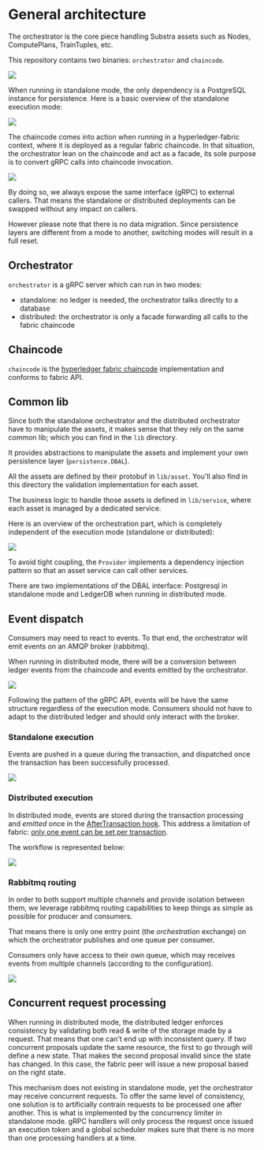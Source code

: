 # General architecture

The orchestrator is the core piece handling Substra assets such as Nodes, ComputePlans, TrainTuples, etc.

This repository contains two binaries: `orchestrator` and `chaincode`.

![](./schemas/archi.png)

When running in standalone mode, the only dependency is a PostgreSQL instance for persistence.
Here is a basic overview of the standalone execution mode:

![](./schemas/standalone.png)

The chaincode comes into action when running in a hyperledger-fabric context,
where it is deployed as a regular fabric chaincode.
In that situation, the orchestrator lean on the chaincode and act as a facade,
its sole purpose is to convert gRPC calls into chaincode invocation.

![](./schemas/distributed.png)

By doing so, we always expose the same interface (gRPC) to external callers.
That means the standalone or distributed deployments can be swapped without any impact on callers.

However please note that there is no data migration.
Since persistence layers are different from a mode to another,
switching modes will result in a full reset.

## Orchestrator

`orchestrator` is a gRPC server which can run in two modes:
- standalone: no ledger is needed, the orchestrator talks directly to a database
- distributed: the orchestrator is only a facade forwarding all calls to the fabric chaincode

## Chaincode

`chaincode` is the [hyperledger fabric chaincode](https://hyperledger-fabric.readthedocs.io/en/release-2.2/chaincode4ade.html#writing-your-first-chaincode) implementation and conforms to fabric API.

## Common lib

Since both the standalone orchestrator and the distributed orchestrator have to manipulate the assets,
it makes sense that they rely on the same common lib; which you can find in the `lib` directory.

It provides abstractions to manipulate the assets and implement your own persistence layer (`persistence.DBAL`).

All the assets are defined by their protobuf in `lib/asset`.
You'll also find in this directory the validation implementation for each asset.

The business logic to handle those assets is defined in `lib/service`,
where each asset is managed by a dedicated service.

Here is an overview of the orchestration part, which is completely independent of the execution mode (standalone or distributed):

![](./schemas/orchestration.png)

To avoid tight coupling, the `Provider` implements a dependency injection pattern
so that an asset service can call other services.

There are two implementations of the DBAL interface:
Postgresql in standalone mode and LedgerDB when running in distributed mode.

## Event dispatch

Consumers may need to react to events.
To that end, the orchestrator will emit events on an AMQP broker (rabbitmq).

When running in distributed mode, there will be a conversion between ledger events from the chaincode
and events emitted by the orchestrator.

![](./schemas/events.png)

Following the pattern of the gRPC API, events will be have the same structure regardless of the execution mode.
Consumers should not have to adapt to the distributed ledger and should only interact with the broker.

### Standalone execution

Events are pushed in a queue during the transaction, and dispatched once the transaction has been successfully processed.

![](./schemas/event-dispatch-standalone.png)

### Distributed execution

In distributed mode, events are stored during the transaction processing and _emitted_ once
in the [AfterTransaction hook](https://github.com/hyperledger/fabric-contract-api-go/blob/master/tutorials/using-advanced-features.md#transaction-hooks).
This address a limitation of fabric: [only one event can be set per transaction](https://github.com/hyperledger/fabric-chaincode-go/blob/f8ef75b1771978c17ed56e52b5bfc22d4bdae5e3/shim/interfaces.go#L344-L350).

The workflow is represented below:

![](./schemas/event-dispatch-distributed.png)

### Rabbitmq routing

In order to both support multiple channels and provide isolation between them,
we leverage rabbitmq routing capabilities to keep things as simple as possible for producer and consumers.

That means there is only one entry point (the *orchestration*  exchange) on which the orchestrator publishes
and one queue per consumer.

Consumers only have access to their own queue, which may receives events from multiple channels (according to the configuration).

![](./schemas/rabbit-routing.png)

## Concurrent request processing

When running in distributed mode, the distributed ledger enforces consistency by validating both read & write of the storage made by a request.
That means that one can't end up with inconsistent query.
If two concurrent proposals update the same resource, the first to go through will define a new state.
That makes the second proposal invalid since the state has changed.
In this case, the fabric peer will issue a new proposal based on the right state.

This mechanism does not existing in standalone mode, yet the orchestrator may receive concurrent requests.
To offer the same level of consistency, one solution is to artificially contrain requests to be processed one after another.
This is what is implemented by the concurrency limiter in standalone mode.
gRPC handlers will only process the request once issued an execution token
and a global scheduler makes sure that there is no more than one processing handlers at a time.
